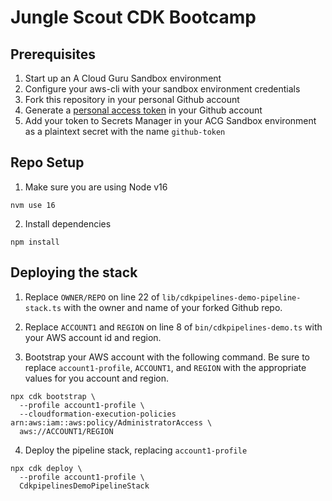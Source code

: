 # Jungle Scout CDK Bootcamp

## Prerequisites

1. Start up an A Cloud Guru Sandbox environment
2. Configure your aws-cli with your sandbox environment credentials
3. Fork this repository in your personal Github account
4. Generate a [personal access token](https://www.notion.so/Deployment-automated-with-Codebuild-CodePipeline-c1676215d7b1439c81d7005ca4b36186#a888d66fec1e4b5296913c157b6145da) in your Github account
5. Add your token to Secrets Manager in your ACG Sandbox environment as a plaintext secret with the name `github-token`

## Repo Setup

1. Make sure you are using Node v16

```
nvm use 16
```

2. Install dependencies

```
npm install
```

## Deploying the stack

1. Replace `OWNER/REPO` on line 22 of `lib/cdkpipelines-demo-pipeline-stack.ts` with the owner and name of your forked Github repo.

2. Replace `ACCOUNT1` and `REGION` on line 8 of `bin/cdkpipelines-demo.ts` with your AWS account id and region.

3. Bootstrap your AWS account with the following command. Be sure to replace `account1-profile`, `ACCOUNT1`, and `REGION` with the appropriate values for you account and region.

```
npx cdk bootstrap \
  --profile account1-profile \
  --cloudformation-execution-policies arn:aws:iam::aws:policy/AdministratorAccess \
  aws://ACCOUNT1/REGION
```

4. Deploy the pipeline stack, replacing `account1-profile`

```
npx cdk deploy \
  --profile account1-profile \
  CdkpipelinesDemoPipelineStack
```
